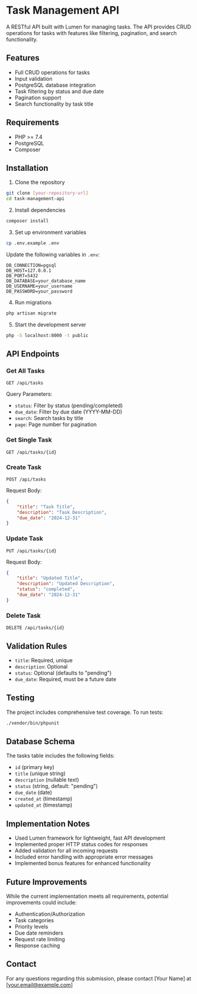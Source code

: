 # Task Management API

A RESTful API built with Lumen for managing tasks. The API provides CRUD operations for tasks with features like filtering, pagination, and search functionality.

## Features

- Full CRUD operations for tasks
- Input validation
- PostgreSQL database integration
- Task filtering by status and due date
- Pagination support
- Search functionality by task title

## Requirements

- PHP >= 7.4
- PostgreSQL
- Composer

## Installation

1. Clone the repository
```bash
git clone [your-repository-url]
cd task-management-api
```

2. Install dependencies
```bash
composer install
```

3. Set up environment variables
```bash
cp .env.example .env
```
Update the following variables in `.env`:
```
DB_CONNECTION=pgsql
DB_HOST=127.0.0.1
DB_PORT=5432
DB_DATABASE=your_database_name
DB_USERNAME=your_username
DB_PASSWORD=your_password
```

4. Run migrations
```bash
php artisan migrate
```

5. Start the development server
```bash
php -S localhost:8000 -t public
```

## API Endpoints

### Get All Tasks
```
GET /api/tasks
```
Query Parameters:
- `status`: Filter by status (pending/completed)
- `due_date`: Filter by due date (YYYY-MM-DD)
- `search`: Search tasks by title
- `page`: Page number for pagination

### Get Single Task
```
GET /api/tasks/{id}
```

### Create Task
```
POST /api/tasks
```
Request Body:
```json
{
    "title": "Task Title",
    "description": "Task Description",
    "due_date": "2024-12-31"
}
```

### Update Task
```
PUT /api/tasks/{id}
```
Request Body:
```json
{
    "title": "Updated Title",
    "description": "Updated Description",
    "status": "completed",
    "due_date": "2024-12-31"
}
```

### Delete Task
```
DELETE /api/tasks/{id}
```

## Validation Rules

- `title`: Required, unique
- `description`: Optional
- `status`: Optional (defaults to "pending")
- `due_date`: Required, must be a future date

## Testing

The project includes comprehensive test coverage. To run tests:

```bash
./vendor/bin/phpunit
```

## Database Schema

The tasks table includes the following fields:
- `id` (primary key)
- `title` (unique string)
- `description` (nullable text)
- `status` (string, default: "pending")
- `due_date` (date)
- `created_at` (timestamp)
- `updated_at` (timestamp)

## Implementation Notes

- Used Lumen framework for lightweight, fast API development
- Implemented proper HTTP status codes for responses
- Added validation for all incoming requests
- Included error handling with appropriate error messages
- Implemented bonus features for enhanced functionality

## Future Improvements

While the current implementation meets all requirements, potential improvements could include:
- Authentication/Authorization
- Task categories
- Priority levels
- Due date reminders
- Request rate limiting
- Response caching

## Contact

For any questions regarding this submission, please contact [Your Name] at [your.email@example.com]
